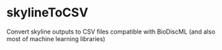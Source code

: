 # skylineToCSV
Convert skyline outputs to CSV files compatible with BioDiscML (and also most of machine learning libraries)
